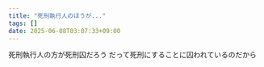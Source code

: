 ```yaml
---
title: "死刑執行人のほうが..."
tags: []
date: 2025-06-08T03:07:33+09:00
---
```


死刑執行人の方が死刑囚だろう
だって死刑にすることに囚われているのだから
